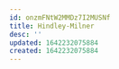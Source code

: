 ```yaml
---
id: onzmFNtW2MMDz7I2MUSNf
title: Hindley-Milner
desc: ''
updated: 1642232075884
created: 1642232075884
---
```


